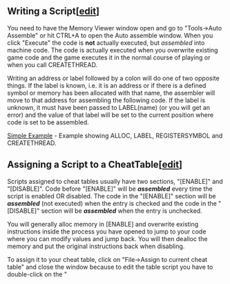 ## Writing a Script[[edit](https://wiki.cheatengine.org/index.php?title=Cheat_Engine:Auto_Assembler&action=edit&section=1 "Edit section: Writing a Script")]

You need to have the Memory Viewer window open and go to "Tools->Auto Assemble" or hit CTRL+A to open the Auto assemble window. When you click "Execute" the code is **not** actually executed, but _assembled_ into machine code. The code is actually executed when you overwrite existing game code and the game executes it in the normal course of playing or when you call CREATETHREAD.

Writing an address or label followed by a colon will do one of two opposite things. If the label is known, i.e. it is an address or if there is a defined symbol or memory has been allocated with that name, the assembler will move to that address for assembling the following code. If the label is unknown, it must have been passed to LABEL(name) (or you will get an error) and the value of that label will be set to the current position where code is set to be assembled.

[Simple Example](https://wiki.cheatengine.org/index.php?title=Auto_Assembler_Example_1 "Auto Assembler Example 1") - Example showing ALLOC, LABEL, REGISTERSYMBOL and CREATETHREAD.

## Assigning a Script to a CheatTable[[edit](https://wiki.cheatengine.org/index.php?title=Cheat_Engine:Auto_Assembler&action=edit&section=2 "Edit section: Assigning a Script to a CheatTable")]

Scripts assigned to cheat tables usually have two sections, "[ENABLE]" and "[DISABLE]". Code before "[ENABLE]" will be _**assembled**_ every time the script is enabled OR disabled. The code in the "[ENABLE]" section will be _**assembled**_ (not executed) when the entry is checked and the code in the "[DISABLE]" section will be _**assembled**_ when the entry is unchecked.

You will generally alloc memory in [ENABLE] and overwrite existing instructions inside the process you have opened to jump to your code where you can modify values and jump back. You will then dealloc the memory and put the original instructions back when disabling.

To assign it to your cheat table, click on "File->Assign to current cheat table" and close the window because to edit the table script you have to double-click on the "<script>" value in your table.

[Serious Sam 3 BFE Example](https://wiki.cheatengine.org/index.php?title=Auto_Assembler_Example_2 "Auto Assembler Example 2") - Example showing ENABLE and DISABLE

## Injecting a DLL[[edit](https://wiki.cheatengine.org/index.php?title=Cheat_Engine:Auto_Assembler&action=edit&section=3 "Edit section: Injecting a DLL")]

loadlibrary(name) can be used to load a dll and register it's symbols for use by your assembly code. Note that you should not put quotes around the DLL name. Here's an example:

[LoadLibrary Example](https://wiki.cheatengine.org/index.php?title=Auto_Assembler_Example_3 "Auto Assembler Example 3")

## General Information[[edit](https://wiki.cheatengine.org/index.php?title=Cheat_Engine:Auto_Assembler&action=edit&section=4 "Edit section: General Information")]

Auto assemble allows you to write assembler code at different locations using a script. It can be found in the memory view part of cheat engine under extra.

See [Auto Assembler Commands](https://wiki.cheatengine.org/index.php?title=Auto_Assembler:Commands "Auto Assembler:Commands") for a full list of all Auto Assembler commands.

<table><caption>Auto Assembler Commands</caption><tbody><tr><th>Command</th><th>Description</th></tr><tr><td><a href="https://wiki.cheatengine.org/index.php?title=Auto_Assembler:aobScan" title="Auto Assembler:aobScan">AOBSCAN</a>(name, xx xx xx xx xx)</td><td>Scans the memory for the given array of byte and sets the result to the symbol named "name"</td></tr><tr><td><a href="https://wiki.cheatengine.org/index.php?title=Auto_Assembler:aobScanModule" title="Auto Assembler:aobScanModule">AOBSCANMODULE</a>(name, moduleName, xx xx xx xx xx)</td><td>Scans the memory of a specific module for the given array of byte and sets the result to the symbol names "name"</td></tr><tr><td><a href="https://wiki.cheatengine.org/index.php?title=Auto_Assembler:aobScanRegion" title="Auto Assembler:aobScanRegion">AOBSCANREGION</a>(name, Sadd$, Fadd$, xx xx xx)</td><td>Will scan the specific range from start address to finish addressfor the given AOB and labels it with the given name</td></tr><tr><td><a href="https://wiki.cheatengine.org/index.php?title=Auto_Assembler:alloc" title="Auto Assembler:alloc">ALLOC</a>(allocName, sizeInBytes, Optional: AllocateNearThisAddress)</td><td>Allocates a certain amount of memory and defines the specified name in the script. If AllocateNearThisAddress is specified CE will try to allocate the memory near that address. This is useful for 64-bit targets where the jump distance could be bigger than 2GB otherwise</td></tr><tr><td><a href="https://wiki.cheatengine.org/index.php?title=Auto_Assembler:dealloc" title="Auto Assembler:dealloc">DEALLOC</a>(allocName)</td><td>Deallocates a block of memory allocated with Alloc. It always gets executed last, no matter where it is positioned in the code, and only actually frees the memory when all allocations have been freed. Only usable in a script designed as a cheat table. (e.g used for the disable cheat)</td></tr><tr><td><a href="https://wiki.cheatengine.org/index.php?title=Auto_Assembler:createThread" title="Auto Assembler:createThread">CREATETHREAD</a>(address)</td><td>Will spawn a thread in the process at the specified address</td></tr><tr><td><a href="https://wiki.cheatengine.org/index.php?title=Auto_Assembler:define" title="Auto Assembler:define">DEFINE</a>(name,whatever)</td><td>Creates a token with the specified name that will be replaced with the text of whatever</td></tr><tr><td><a href="https://wiki.cheatengine.org/index.php?title=Auto_Assembler:fullAccess" title="Auto Assembler:fullAccess">FULLACCESS</a>(address,size,preferedsize)</td><td>Makes a memory region at the specified address and at least "size" bytes readable, writable and executable</td></tr><tr><td><a href="https://wiki.cheatengine.org/index.php?title=Auto_Assembler:globalAlloc" title="Auto Assembler:globalAlloc">GLOBALALLOC</a>(name,size)</td><td>Allocates a certain amount of memory and registers the specified name. Using GlobalAlloc in other scripts will then not allocate the memory again, but reuse the already existing memory. (Or allocate it anyhow if found it wasn't allocated yet)</td></tr><tr><td><a href="https://wiki.cheatengine.org/index.php?title=Auto_Assembler:include" title="Auto Assembler:include">INCLUDE</a>(filename)</td><td>Includes another auto assembler file at that spot</td></tr><tr><td><a href="https://wiki.cheatengine.org/index.php?title=Auto_Assembler:label" title="Auto Assembler:label">LABEL</a>(labelName)</td><td>Enables the word labelName to be used as an address</td></tr><tr><td><a href="https://wiki.cheatengine.org/index.php?title=Auto_Assembler:loadBinary" title="Auto Assembler:loadBinary">LOADBINARY</a>(address,filename)</td><td>Loads a binary file at the specified address</td></tr><tr><td><a href="https://wiki.cheatengine.org/index.php?title=Auto_Assembler:loadLibrary" title="Auto Assembler:loadLibrary">LOADLIBRARY</a>(filename)</td><td>Injects the specified DLL into the target process</td></tr><tr><td><a href="https://wiki.cheatengine.org/index.php?title=Auto_Assembler:readMem" title="Auto Assembler:readMem">READMEM</a>(address,size)</td><td>Writes the memory at the specified address with the specified size to the current location</td></tr><tr><td><a href="https://wiki.cheatengine.org/index.php?title=Auto_Assembler:registerSymbol" title="Auto Assembler:registerSymbol">REGISTERSYMBOL</a>(symbolName)</td><td>Adds a symbol to the user-defined symbol list so cheat tables and the memory browser can use that name instead of a address (The symbol has to be declared in the script when using it)</td></tr><tr><td><a href="https://wiki.cheatengine.org/index.php?title=Auto_Assembler:unregisterSymbol" title="Auto Assembler:unregisterSymbol">UNREGISTERSYMBOL</a>(symbolName)</td><td>Removes a symbol from the user-defined symbol list. No error will occur if the symbol doesn't exist.</td></tr></tbody></table>

## Value Notation[[edit](https://wiki.cheatengine.org/index.php?title=Cheat_Engine:Auto_Assembler&action=edit&section=5 "Edit section: Value Notation")]

Normally everything is written as hexadecimal in auto assembler, but there are ways to override this so you can input decimal values, and even floating point values. for example, a integer value of 100 can be written in hex as 64, but you can also write it as #100, or as (int)100 for floating point value like 100.1 you can use (float)100.1 and for a double, you could use (double)100.1 NOTE:Use 'dq (double)100.1' instead of 'dd'!

### {$lua}[[edit](https://wiki.cheatengine.org/index.php?title=Cheat_Engine:Auto_Assembler&action=edit&section=6 "Edit section: {$lua}")]

Auto assembler scripts support section written in Lua.You can start such a section using the [{$lua}](https://wiki.cheatengine.org/index.php?title=Auto_Assembler:LUA_ASM "Auto Assembler:LUA ASM") keyword, and end it with [{$asm}](https://wiki.cheatengine.org/index.php?title=Auto_Assembler:LUA_ASM "Auto Assembler:LUA ASM").

The return value of such a function (if it returns a value at all) will be interpreted as normal auto assembler commands.

When syntax checking, the lua sections get executed. To make sure your lua script behaves properly in those situations, check the "syntaxcheck" boolean. If it's true, then do not make permanent changes. e.g:

```
if syntaxcheck then return end


```

Of course, if your script is meant to generate code, do make it return code so that it passes the initial syntax check. (e.g label definitions etc...)

## Examples[[edit](https://wiki.cheatengine.org/index.php?title=Cheat_Engine:Auto_Assembler&action=edit&section=7 "Edit section: Examples")]

### Basic Example[[edit](https://wiki.cheatengine.org/index.php?title=Cheat_Engine:Auto_Assembler&action=edit&section=8 "Edit section: Basic Example")]

```
00451029:
jmp 00410000
nop
nop
nop

00410000:
mov [00580120],esi
mov [esi+80],ebx
xor eax,eax
jmp 00451031


```

### Example using LABEL[[edit](https://wiki.cheatengine.org/index.php?title=Cheat_Engine:Auto_Assembler&action=edit&section=9 "Edit section: Example using LABEL")]

```
label(mylabel)

00451029:
jmp 00410000
nop
nop
nop
mylabel:

00410000:
mov [00580120],esi
mov [esi+80],ebx
xor eax,eax
jmp mylabel


```

### Example using ALLOC[[edit](https://wiki.cheatengine.org/index.php?title=Cheat_Engine:Auto_Assembler&action=edit&section=10 "Edit section: Example using ALLOC")]

```
alloc(alloc1,4)

00451029:
jmp 00410000
nop
nop
nop

00410000:
mov [alloc1],esi
mov [esi+80],ebx
xor eax,eax
jmp 00451031


```

### Example using ALLOC and LABEL[[edit](https://wiki.cheatengine.org/index.php?title=Cheat_Engine:Auto_Assembler&action=edit&section=11 "Edit section: Example using ALLOC and LABEL")]

```
alloc(alloc1,4)
label(mylabel)

00451029:
jmp 00410000
nop
nop
nop
mylabel:

00410000:
mov [alloc1],esi
mov [esi+80],ebx
xor eax,eax
jmp mylabel


```

### Example using FULLACCESS[[edit](https://wiki.cheatengine.org/index.php?title=Cheat_Engine:Auto_Assembler&action=edit&section=12 "Edit section: Example using FULLACCESS")]

```
FULLACCESS(00400800,4) //00400800 is usually read only non executable data, this makes it writeable and executable
00451029:
jmp 00410000
nop
nop
nop

00410000:
mov [00400800],esi
mov [esi+80],ebx
xor eax,eax
jmp 00451031


```

### Example using DEFINE[[edit](https://wiki.cheatengine.org/index.php?title=Cheat_Engine:Auto_Assembler&action=edit&section=13 "Edit section: Example using DEFINE")]

```
DEFINE(clear_eax,xor eax,eax)
00400500:
clear_eax


```

### Example using READMEM[[edit](https://wiki.cheatengine.org/index.php?title=Cheat_Engine:Auto_Assembler&action=edit&section=14 "Edit section: Example using READMEM")]

```
alloc(x,16)
alloc(script,2048)

script:
mov eax,[x]
mov edx,[x+c]
ret

x:
readmem(00410000,16) //place the contents of address 00410000 at the address of X


```

## See also[[edit](https://wiki.cheatengine.org/index.php?title=Cheat_Engine:Auto_Assembler&action=edit&section=15 "Edit section: See also")]

*   [Assembler](https://wiki.cheatengine.org/index.php?title=Assembler "Assembler")
*   [Tutorials](https://wiki.cheatengine.org/index.php?title=Tutorials "Tutorials")

NewPP limit report Cached time: 20230207210506 Cache expiry: 86400 Dynamic content: false CPU time usage: 0.044 seconds Real time usage: 0.046 seconds Preprocessor visited node count: 131/1000000 Preprocessor generated node count: 224/1000000 Post‐expand include size: 0/2097152 bytes Template argument size: 0/2097152 bytes Highest expansion depth: 2/40 Expensive parser function count: 0/100 Unstrip recursion depth: 0/20 Unstrip post‐expand size: 1060/5000000 bytes

Transclusion expansion time report (%,ms,calls,template) 100.00% 0.000 1 -total

Saved in parser cache with key wikidb-cew_:pcache:idhash:47-0!canonical and timestamp 20230207210506 and revision id 6829